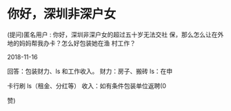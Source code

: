 # 你好，深圳非深户女

(提问)匿名用户 : 你好，深圳非深户女的超过五十岁无法交社 保，那么怎么让在外地的妈妈帮我办卡？怎么好包装她在渔 村工作？

2018-11-16

回答：包装财力、ls 和工作收入。 财力：房子、搬砖 ls：在申

卡行刷 ls（租金、分红等） 收入：如有条件包装单位返聘(0

赞)